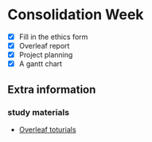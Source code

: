 # Consolidation Week

- [x] Fill in the ethics form
- [x] Overleaf report
- [x] Project planning
- [x] A gantt chart

## Extra information
### study materials
- [Overleaf toturials](https://www.youtube.com/watch?v=58CoXgze71Y)
  
